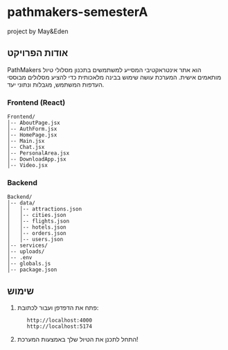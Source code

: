 # pathmakers-semesterA
 project by May&Eden


## אודות הפרויקט
PathMakers הוא אתר אינטראקטיבי המסייע למשתמשים בתכנון מסלולי טיול מותאמים אישית. המערכת עושה שימוש בבינה מלאכותית כדי להציע מסלולים מבוססי העדפות המשתמש, מגבלות ונתוני יעד.





### **Frontend (React)**
```
Frontend/
│-- AboutPage.jsx
│-- AuthForm.jsx
│-- HomePage.jsx
│-- Main.jsx
│-- Chat.jsx
│-- PersonalArea.jsx
│-- DownloadApp.jsx
│-- Video.jsx
```

### **Backend**
```
Backend/
│-- data/
│   │-- attractions.json
│   │-- cities.json
│   │-- flights.json
│   │-- hotels.json
│   │-- orders.json
│   │-- users.json
│-- services/
│-- uploads/
│-- .env
│-- globals.js
│-- package.json
```


## שימוש
1. פתח את הדפדפן ועבור לכתובת:
   ```
      http://localhost:4000
      http://localhost:5174
   ```
2. התחל לתכנן את הטיול שלך באמצעות המערכת!
